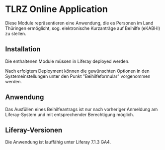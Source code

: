 TLRZ Online Application
=======================

Diese Module repräsentieren eine Anwendung, die es Personen im Land Thüringen ermöglicht, sog. elektronische Kurzanträge auf Beihilfe (eKABHI) zu stellen.

Installation
------------

Die enthaltenen Module müssen in Liferay deployed werden.

Nach erfolgtem Deployment können die gewünschten Optionen in den Systemeinstellungen unter den Punkt "Beihilfeformular" vorgenommen werden. 

Anwendung
---------

Das Ausfüllen eines Beihilfeantrags ist nur nach vorheriger Anmeldung am Liferay-System und mit entsprechender Berechtigung möglich.

Liferay-Versionen
-----------------

Die Anwendung ist lauffähig unter Liferay 7.1.3 GA4.